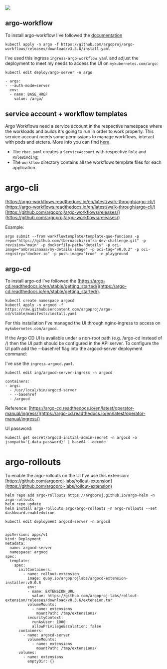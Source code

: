 <div align=>
	<img align="center" src=../.github/assets/img/argo.png>
</div> 

## argo-workflow 

To install argo-workflow I've followed the [documentation](https://argo-workflows.readthedocs.io/en/latest/quick-start/)

```
kubectl apply -n argo -f https://github.com/argoproj/argo-workflows/releases/download/v3.5.8/install.yaml
```

I've used this ingress `ingress-argo-workflow.yaml` and adjust the deployment to meet my needs to access the UI on `mykubernetes.com/argo`: 

```
kubectl edit deploy/argo-server -n argo
```

```
- args:
- --auth-mode=server
  env:
  - name: BASE_HREF
    value: /argo/
```


## service account + workflow templates

Argo Workflows need a service account in the respective namespace where the workloads and builds it's going to run in order to work properly. This service account needs some permissions to manage workflows, interact with pods and etctera. More info you can find [here](https://argo-workflows.readthedocs.io/en/latest/service-accounts/).

* The `rbac.yaml` creates a `ServiceAccount` with respective `Role` and `RoleBinding`; 
* The `workflow` directory contains all the workflows template files for each application.


# argo-cli
[https://argo-workflows.readthedocs.io/en/latest/walk-through/argo-cli/](https://argo-workflows.readthedocs.io/en/latest/walk-through/argo-cli/) 
[https://github.com/argoproj/argo-workflows/releases/](https://github.com/argoproj/argo-workflows/releases/) 

Example:

```
argo submit --from workflowtemplate/template-que-funciona -p repo="https://github.com/tbernacchi/infra-dev-challenge.git" -p revision="main" -p dockerfile-path="details" -p oci-image="ambrosiaaaaa/my-details-image" -p oci-tag="v0.0.2" -p oci-registry="docker.io" -p push-image="true" -n playground
```

## argo-cd

To install argo-cd I've followed the [https://argo-cd.readthedocs.io/en/stable/getting_started/](https://argo-cd.readthedocs.io/en/stable/getting_started/).

```
kubectl create namespace argocd
kubectl apply -n argocd -f https://raw.githubusercontent.com/argoproj/argo-cd/stable/manifests/install.yaml
```
For this installation I've managed the UI through nginx-ingress to access on `mykubernetes.com/argocd`.

If the Argo CD UI is available under a non-root path (e.g. /argo-cd instead of /) then the UI path should be configured in the API server. To configure the UI path add the --basehref flag into the argocd-server deployment command:

I've use the `ingress-argocd.yaml`.

```
kubectl edit ing/argocd-server-ingress -n argocd
```

```
containers:
- args:
  - /usr/local/bin/argocd-server
  - --basehref
  - /argocd
```

Reference:
[https://argo-cd.readthedocs.io/en/latest/operator-manual/ingress/](https://argo-cd.readthedocs.io/en/latest/operator-manual/ingress/)

UI password: 

```
kubectl get secret/argocd-initial-admin-secret -n argocd -o jsonpath='{.data.password}' | base64 --decode
```

# argo-rollouts

To enable the argo-rollouts on the UI I've use this extension: [https://github.com/argoproj-labs/rollout-extension](https://github.com/argoproj-labs/rollout-extension)

```
helm repo add argo-rollouts https://argoproj.github.io/argo-helm -n argo-rollouts
helm repo update
helm install argo-rollouts argo/argo-rollouts -n argo-rollouts --set dashboard.enabled=true
```

```
kubectl edit deployment argocd-server -n argocd
```

```

apiVersion: apps/v1
kind: Deployment
metadata:
  name: argocd-server
  namespace: argocd
spec:
  template:
    spec:
      initContainers:
        - name: rollout-extension
          image: quay.io/argoprojlabs/argocd-extension-installer:v0.0.8
          env:
          - name: EXTENSION_URL
            value: https://github.com/argoproj-labs/rollout-extension/releases/download/v0.3.6/extension.tar
          volumeMounts:
            - name: extensions
              mountPath: /tmp/extensions/
          securityContext:
            runAsUser: 1000
            allowPrivilegeEscalation: false
      containers:
        - name: argocd-server
          volumeMounts:
            - name: extensions
              mountPath: /tmp/extensions/
      volumes:
        - name: extensions
          emptyDir: {}
```

